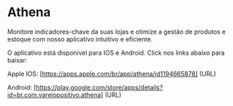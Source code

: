 # Athena

Monitore indicadores-chave da suas lojas e otimize a gestão de produtos e estoque com nosso aplicativo intuitivo e eficiente.

 O aplicativo está disponível para IOS e Android. Click nos links abaixo para baixar:

Apple IOS: 
[https://apps.apple.com/br/app/athena/id1194665878] (URL)

Android:
[https://play.google.com/store/apps/details?id=br.com.varejopositivo.athena] (URL)

   
